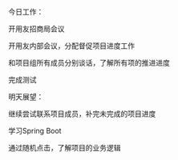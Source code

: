 今日工作：

开用友招商局会议

开用友内部会议，分配督促项目进度工作

和项目组所有成员分别谈话，了解所有项的推进进度

完成测试

明天展望：

继续尝试联系项目成员，补完未完成的项目进度

学习Spring
Boot

通过随机点击，了解项目的业务逻辑
